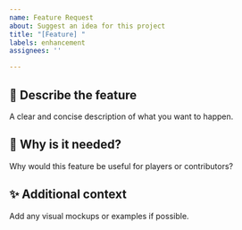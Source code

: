 ```yaml
---
name: Feature Request
about: Suggest an idea for this project
title: "[Feature] "
labels: enhancement
assignees: ''

---
```


## 🧠 Describe the feature
A clear and concise description of what you want to happen.

## 🤔 Why is it needed?
Why would this feature be useful for players or contributors?

## ✨ Additional context
Add any visual mockups or examples if possible.
